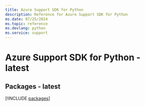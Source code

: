 ```yaml
---
title: Azure Support SDK for Python
description: Reference for Azure Support SDK for Python
ms.date: 07/25/2024
ms.topic: reference
ms.devlang: python
ms.service: support
---
```

# Azure Support SDK for Python - latest
## Packages - latest
[!INCLUDE [packages](support-index.md)]